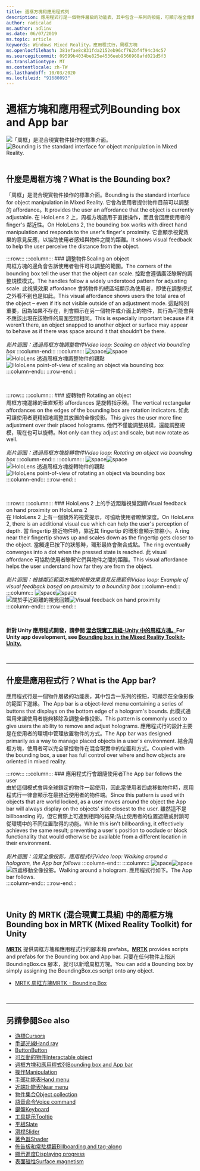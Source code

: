 ```yaml
---
title: 週框方塊和應用程式列
description: 應用程式行是一個物件層級的功能表，其中包含一系列的按鈕，可顯示在全像影像的範圍下邊緣。
author: radicalad
ms.author: adlinv
ms.date: 06/07/2019
ms.topic: article
keywords: Windows Mixed Reality，應用程式行，周框方塊
ms.openlocfilehash: 381efae8c831fda2152eb96cf762bf4f94c34c57
ms.sourcegitcommit: 09599b4034be825e4536eeb9566968afd021d5f3
ms.translationtype: MT
ms.contentlocale: zh-TW
ms.lasthandoff: 10/03/2020
ms.locfileid: "91680093"
---
```

# <a name="bounding-box-and-app-bar"></a><span data-ttu-id="5838c-104">週框方塊和應用程式列</span><span class="sxs-lookup"><span data-stu-id="5838c-104">Bounding box and App bar</span></span>
<span data-ttu-id="5838c-105">![「周框」是混合現實物件操作的標準介面。](images/UX_Hero_BoundingBox.jpg)</span><span class="sxs-lookup"><span data-stu-id="5838c-105">![Bounding is the standard interface for object manipulation in Mixed Reality.](images/UX_Hero_BoundingBox.jpg)</span></span><br>
<br>

## <a name="what-is-the-bounding-box"></a><span data-ttu-id="5838c-106">什麼是周框方塊？</span><span class="sxs-lookup"><span data-stu-id="5838c-106">What is the Bounding box?</span></span>

<span data-ttu-id="5838c-107">「周框」是混合現實物件操作的標準介面。</span><span class="sxs-lookup"><span data-stu-id="5838c-107">Bounding is the standard interface for object manipulation in Mixed Reality.</span></span> <span data-ttu-id="5838c-108">它會為使用者提供物件目前可以調整的 affordance。</span><span class="sxs-lookup"><span data-stu-id="5838c-108">It provides the user an affordance that the object is currently adjustable.</span></span> <span data-ttu-id="5838c-109">在 HoloLens 2 上，周框方塊適用于直接操作，而且會回應使用者的 finger's 鄰近性。</span><span class="sxs-lookup"><span data-stu-id="5838c-109">On HoloLens 2, the bounding box works with direct hand manipulation and responds to the user's finger's proximity.</span></span> <span data-ttu-id="5838c-110">它會顯示視覺效果的意見反應，以協助使用者感知與物件之間的距離。</span><span class="sxs-lookup"><span data-stu-id="5838c-110">It shows visual feedback to help the user perceive the distance from the object.</span></span>

:::row:::
    :::column:::
        ### <a name="scaling-an-objectbr"></a><span data-ttu-id="5838c-111">調整物件</span><span class="sxs-lookup"><span data-stu-id="5838c-111">Scaling an object</span></span><br>
        <span data-ttu-id="5838c-112">周框方塊的邊角會告訴使用者物件可以調整的範圍。</span><span class="sxs-lookup"><span data-stu-id="5838c-112">The corners of the bounding box tell the user that the object can scale.</span></span> <span data-ttu-id="5838c-113">控點會遵循廣泛瞭解的調整規模模式。</span><span class="sxs-lookup"><span data-stu-id="5838c-113">The handles follow a widely understood pattern for adjusting scale.</span></span> <span data-ttu-id="5838c-114">此視覺效果 affordance 會將物件的總區域顯示為使用者，即使在調整模式之外看不到也是如此。</span><span class="sxs-lookup"><span data-stu-id="5838c-114">This visual affordance shows users the total area of the object – even if it’s not visible outside of an adjustment mode.</span></span> <span data-ttu-id="5838c-115">這點特別重要，因為如果不存在，則會顯示在另一個物件或介面上的物件，其行為可能會與不應該出現在該物件的周圍空間相同。</span><span class="sxs-lookup"><span data-stu-id="5838c-115">This is especially important because if it weren’t there, an object snapped to another object or surface may appear to behave as if there was space around it that shouldn’t be there.</span></span><br>
        <br>
        <span data-ttu-id="5838c-116">*影片迴圈：透過周框方塊調整物件*</span><span class="sxs-lookup"><span data-stu-id="5838c-116">*Video loop: Scaling an object via bounding box*</span></span>
    :::column-end:::
        :::column:::
        <span data-ttu-id="5838c-117">![space](images/spacer-20x582.png)</span><span class="sxs-lookup"><span data-stu-id="5838c-117">![space](images/spacer-20x582.png)</span></span><br>
       <span data-ttu-id="5838c-118">![HoloLens 透過周框方塊調整物件的觀點](images/HoloLens2_BoundingBox.gif)</span><span class="sxs-lookup"><span data-stu-id="5838c-118">![HoloLens point-of-view of scaling an object via bounding box](images/HoloLens2_BoundingBox.gif)</span></span><br>
    :::column-end:::
:::row-end:::

<br>

:::row:::
    :::column:::
        ### <a name="rotating-an-objectbr"></a><span data-ttu-id="5838c-119">旋轉物件</span><span class="sxs-lookup"><span data-stu-id="5838c-119">Rotating an object</span></span><br>
        <span data-ttu-id="5838c-120">周框方塊邊緣的垂直矩形 affordances 是旋轉指示器。</span><span class="sxs-lookup"><span data-stu-id="5838c-120">The vertical rectangular affordances on the edges of the bounding box are rotation indicators.</span></span> <span data-ttu-id="5838c-121">如此可讓使用者更精細地調整其放置的全像投影。</span><span class="sxs-lookup"><span data-stu-id="5838c-121">This gives the user more fine adjustment over their placed holograms.</span></span> <span data-ttu-id="5838c-122">他們不僅能調整規模，還能調整規模，現在也可以旋轉。</span><span class="sxs-lookup"><span data-stu-id="5838c-122">Not only can they adjust and scale, but now rotate as well.</span></span><br>
        <br>
        <span data-ttu-id="5838c-123">*影片迴圈：透過周框方塊旋轉物件*</span><span class="sxs-lookup"><span data-stu-id="5838c-123">*Video loop: Rotating an object via bounding box*</span></span>
    :::column-end:::
        :::column:::
        <span data-ttu-id="5838c-124">![space](images/spacer-20x582.png)</span><span class="sxs-lookup"><span data-stu-id="5838c-124">![space](images/spacer-20x582.png)</span></span><br>
       <span data-ttu-id="5838c-125">![HoloLens 透過周框方塊旋轉物件的觀點](images/HoloLens2_BoundingBox_Rotate.gif)</span><span class="sxs-lookup"><span data-stu-id="5838c-125">![HoloLens point-of-view of rotating an object via bounding box](images/HoloLens2_BoundingBox_Rotate.gif)</span></span><br>
    :::column-end:::
:::row-end:::

<br>

:::row:::
    :::column:::
        ### <a name="visual-feedback-on-hand-proximity-on-hololens-2br"></a><span data-ttu-id="5838c-126">HoloLens 2 上的手近距離視覺回饋</span><span class="sxs-lookup"><span data-stu-id="5838c-126">Visual feedback on hand proximity on HoloLens 2</span></span><br>
        <span data-ttu-id="5838c-127">在 HoloLens 2 上有一個額外的視覺提示，可協助使用者瞭解深度。</span><span class="sxs-lookup"><span data-stu-id="5838c-127">On HoloLens 2, there is an additional visual cue which can help the user's perception of depth.</span></span> <span data-ttu-id="5838c-128">當 fingertip 接近物件時，靠近其 fingertip 的環形會顯示並縮小。</span><span class="sxs-lookup"><span data-stu-id="5838c-128">A ring near their fingertip shows up and scales down as the fingertip gets closer to the object.</span></span> <span data-ttu-id="5838c-129">當觸達已按下的狀態時，環形最終會聚合成點。</span><span class="sxs-lookup"><span data-stu-id="5838c-129">The ring eventually converges into a dot when the pressed state is reached.</span></span> <span data-ttu-id="5838c-130">此 visual affordance 可協助使用者瞭解它們與物件之間的距離。</span><span class="sxs-lookup"><span data-stu-id="5838c-130">This visual affordance helps the user understand how far they are from the object.</span></span><br>
        <br>
        <span data-ttu-id="5838c-131">*影片迴圈：根據鄰近範圍方塊的視覺效果意見反應範例*</span><span class="sxs-lookup"><span data-stu-id="5838c-131">*Video loop: Example of visual feedback based on proximity to a bounding box*</span></span>
    :::column-end:::
        :::column:::
        <span data-ttu-id="5838c-132">![space](images/spacer-20x582.png)</span><span class="sxs-lookup"><span data-stu-id="5838c-132">![space](images/spacer-20x582.png)</span></span><br>
       <span data-ttu-id="5838c-133">![關於手近距離的視覺回饋](images/HoloLens2_Proximity.gif)</span><span class="sxs-lookup"><span data-stu-id="5838c-133">![Visual feedback on hand proximity](images/HoloLens2_Proximity.gif)</span></span><br>
    :::column-end:::
:::row-end:::

<br>

<span data-ttu-id="5838c-134">**針對 Unity 應用程式開發，請參閱 [混合現實工具組-Unity 中的周框方塊。](https://microsoft.github.io/MixedRealityToolkit-Unity/Documentation/README_BoundingBox.html)**</span><span class="sxs-lookup"><span data-stu-id="5838c-134">**For Unity app development, see [Bounding box in the Mixed Reality Toolkit-Unity.](https://microsoft.github.io/MixedRealityToolkit-Unity/Documentation/README_BoundingBox.html)**</span></span>

<br>

---

## <a name="what-is-the-app-bar"></a><span data-ttu-id="5838c-135">什麼是應用程式行？</span><span class="sxs-lookup"><span data-stu-id="5838c-135">What is the App bar?</span></span>

<span data-ttu-id="5838c-136">應用程式行是一個物件層級的功能表，其中包含一系列的按鈕，可顯示在全像影像的範圍下邊緣。</span><span class="sxs-lookup"><span data-stu-id="5838c-136">The App bar is a object-level menu containing a series of buttons that displays on the bottom edge of a hologram's bounds.</span></span> <span data-ttu-id="5838c-137">此模式通常用來讓使用者能夠移除及調整全像投影。</span><span class="sxs-lookup"><span data-stu-id="5838c-137">This pattern is commonly used to give users the ability to remove and adjust holograms.</span></span> <span data-ttu-id="5838c-138">應用程式行的設計主要是在使用者的環境中管理放置物件的方式。</span><span class="sxs-lookup"><span data-stu-id="5838c-138">The App bar was designed primarily as a way to manage placed objects in a user's environment.</span></span> <span data-ttu-id="5838c-139">結合周框方塊，使用者可以完全掌控物件在混合現實中的位置和方式。</span><span class="sxs-lookup"><span data-stu-id="5838c-139">Coupled with the bounding box, a user has full control over where and how objects are oriented in mixed reality.</span></span>

:::row:::
    :::column:::
        ### <a name="the-app-bar-follows-the-userbr"></a><span data-ttu-id="5838c-140">應用程式行會跟隨使用者</span><span class="sxs-lookup"><span data-stu-id="5838c-140">The App bar follows the user</span></span><br>
        <span data-ttu-id="5838c-141">由於這個模式會與全球鎖定的物件一起使用，因此當使用者四處移動物件時，應用程式行一律會顯示在最接近使用者的物件端。</span><span class="sxs-lookup"><span data-stu-id="5838c-141">Since this pattern is used with objects that are world locked, as a user moves around the object the App bar will always display on the objects' side closest to the user.</span></span> <span data-ttu-id="5838c-142">雖然這不是 billboarding 的，但它實際上可達到相同的結果;防止使用者的位置遮蔽或封鎖可從環境中的不同位置取得的功能。</span><span class="sxs-lookup"><span data-stu-id="5838c-142">While this isn't billboarding, it effectively achieves the same result; preventing a user's position to occlude or block functionality that would otherwise be available from a different location in their environment.</span></span> <br>
        <br>
        <span data-ttu-id="5838c-143">*影片迴圈：流覽全像投影，應用程式行*</span><span class="sxs-lookup"><span data-stu-id="5838c-143">*Video loop: Walking around a hologram, the App bar follows*</span></span>
    :::column-end:::
        :::column:::
        <span data-ttu-id="5838c-144">![space](images/spacer-20x582.png)</span><span class="sxs-lookup"><span data-stu-id="5838c-144">![space](images/spacer-20x582.png)</span></span><br>
       <span data-ttu-id="5838c-145">![四處移動全像投影。</span><span class="sxs-lookup"><span data-stu-id="5838c-145">![Walking around a hologram.</span></span> <span data-ttu-id="5838c-146">應用程式行如下。](images/HoloLens2_AppBarFollowing.gif)</span><span class="sxs-lookup"><span data-stu-id="5838c-146">The App bar follows.](images/HoloLens2_AppBarFollowing.gif)</span></span><br>
    :::column-end:::
:::row-end:::

<br>


## <a name="bounding-box-in-mrtk-mixed-reality-toolkit-for-unity"></a><span data-ttu-id="5838c-147">Unity 的 MRTK (混合現實工具組) 中的周框方塊</span><span class="sxs-lookup"><span data-stu-id="5838c-147">Bounding box in MRTK (Mixed Reality Toolkit) for Unity</span></span>
<span data-ttu-id="5838c-148">**[MRTK](https://github.com/Microsoft/MixedRealityToolkit-Unity)** 提供周框方塊和應用程式行的腳本和 prefabs。</span><span class="sxs-lookup"><span data-stu-id="5838c-148">**[MRTK](https://github.com/Microsoft/MixedRealityToolkit-Unity)** provides scripts and prefabs for the Bounding box and App bar.</span></span> <span data-ttu-id="5838c-149">只要在任何物件上指派 BoundingBox.cs 腳本，就可以新增周框方塊。</span><span class="sxs-lookup"><span data-stu-id="5838c-149">You can add a Bounding box by simply assigning the BoundingBox.cs script onto any object.</span></span>

* [<span data-ttu-id="5838c-150">MRTK 周框方塊</span><span class="sxs-lookup"><span data-stu-id="5838c-150">MRTK - Bounding Box</span></span>](https://microsoft.github.io/MixedRealityToolkit-Unity/Documentation/README_BoundingBox.html)


<br>

---


## <a name="see-also"></a><span data-ttu-id="5838c-151">另請參閱</span><span class="sxs-lookup"><span data-stu-id="5838c-151">See also</span></span>

* [<span data-ttu-id="5838c-152">游標</span><span class="sxs-lookup"><span data-stu-id="5838c-152">Cursors</span></span>](cursors.md)
* [<span data-ttu-id="5838c-153">手部光線</span><span class="sxs-lookup"><span data-stu-id="5838c-153">Hand ray</span></span>](point-and-commit.md)
* [<span data-ttu-id="5838c-154">Button</span><span class="sxs-lookup"><span data-stu-id="5838c-154">Button</span></span>](button.md)
* [<span data-ttu-id="5838c-155">可互動的物件</span><span class="sxs-lookup"><span data-stu-id="5838c-155">Interactable object</span></span>](interactable-object.md)
* [<span data-ttu-id="5838c-156">週框方塊和應用程式列</span><span class="sxs-lookup"><span data-stu-id="5838c-156">Bounding box and App bar</span></span>](app-bar-and-bounding-box.md)
* [<span data-ttu-id="5838c-157">操作</span><span class="sxs-lookup"><span data-stu-id="5838c-157">Manipulation</span></span>](direct-manipulation.md)
* [<span data-ttu-id="5838c-158">手部功能表</span><span class="sxs-lookup"><span data-stu-id="5838c-158">Hand menu</span></span>](hand-menu.md)
* [<span data-ttu-id="5838c-159">近端功能表</span><span class="sxs-lookup"><span data-stu-id="5838c-159">Near menu</span></span>](near-menu.md)
* [<span data-ttu-id="5838c-160">物件集合</span><span class="sxs-lookup"><span data-stu-id="5838c-160">Object collection</span></span>](object-collection.md)
* [<span data-ttu-id="5838c-161">語音命令</span><span class="sxs-lookup"><span data-stu-id="5838c-161">Voice command</span></span>](voice-input.md)
* [<span data-ttu-id="5838c-162">鍵盤</span><span class="sxs-lookup"><span data-stu-id="5838c-162">Keyboard</span></span>](keyboard.md)
* [<span data-ttu-id="5838c-163">工具提示</span><span class="sxs-lookup"><span data-stu-id="5838c-163">Tooltip</span></span>](tooltip.md)
* [<span data-ttu-id="5838c-164">平板</span><span class="sxs-lookup"><span data-stu-id="5838c-164">Slate</span></span>](slate.md)
* [<span data-ttu-id="5838c-165">滑桿</span><span class="sxs-lookup"><span data-stu-id="5838c-165">Slider</span></span>](slider.md)
* [<span data-ttu-id="5838c-166">著色器</span><span class="sxs-lookup"><span data-stu-id="5838c-166">Shader</span></span>](shader.md)
* [<span data-ttu-id="5838c-167">佈告板和常駐標籤</span><span class="sxs-lookup"><span data-stu-id="5838c-167">Billboarding and tag-along</span></span>](billboarding-and-tag-along.md)
* [<span data-ttu-id="5838c-168">顯示進度</span><span class="sxs-lookup"><span data-stu-id="5838c-168">Displaying progress</span></span>](progress.md)
* [<span data-ttu-id="5838c-169">表面磁性</span><span class="sxs-lookup"><span data-stu-id="5838c-169">Surface magnetism</span></span>](surface-magnetism.md)
